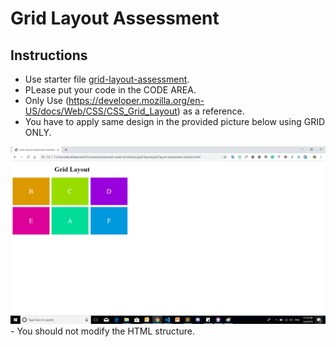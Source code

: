 # Grid Layout Assessment
## Instructions

 - Use starter file [grid-layout-assessment](grid-layout-assessment.html).
  - PLease put your code in the CODE AREA.
  - Only Use (https://developer.mozilla.org/en-US/docs/Web/CSS/CSS_Grid_Layout) as a reference.
  - You have to apply same design in the provided picture below using GRID ONLY.

  ![Exercise1](img/grid-layout.png) - You should not modify the HTML structure.
     